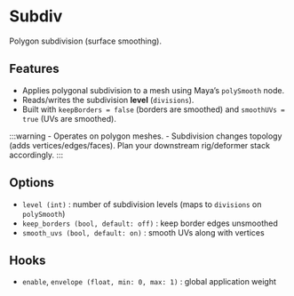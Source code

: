 # Subdiv

Polygon subdivision (surface smoothing).


## Features

- Applies polygonal subdivision to a mesh using Maya’s `polySmooth` node.
- Reads/writes the subdivision **level** (`divisions`).
- Built with `keepBorders = false` (borders are smoothed) and `smoothUVs = true` (UVs are smoothed).

:::warning
    - Operates on polygon meshes.
    - Subdivision changes topology (adds vertices/edges/faces). Plan your downstream rig/deformer stack accordingly.
:::


## Options

- `level (int)` : number of subdivision levels (maps to `divisions` on `polySmooth`)
- `keep_borders (bool, default: off)` : keep border edges unsmoothed  
- `smooth_uvs (bool, default: on)` : smooth UVs along with vertices  


## Hooks

- `enable`, `envelope (float, min: 0, max: 1)` : global application weight